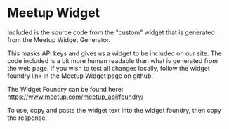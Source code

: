 # Meetup Widget # 

Included is the source code from the "custom" widget that is generated from the Meetup Widget Generator. 

This masks API keys and gives us a widget to be included on our site. The code included is a bit more human readable than what is generated from the web page. If you wish to test all changes locally, follow the widget foundry link in the Meetup Widget page on github. 

The Widget Foundry can be found here: https://www.meetup.com/meetup_api/foundry/

To use, copy and paste the widget text into the widget foundry, then copy the response.


